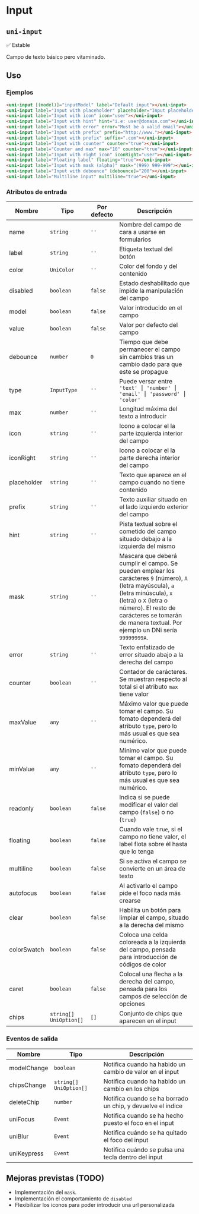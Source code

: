 Input
===================
`uni-input`
---
:white_check_mark: Estable

Campo de texto básico pero vitaminado.

## Uso

### Ejemplos

```html
<uni-input [(model)]="inputModel" label="Default input"></uni-input>
<uni-input label="Input with placeholder" placeholder="Input placeholder"></uni-input>
<uni-input label="Input with icon" icon="user"></uni-input>
<uni-input label="Input with hint" hint="i.e: user@domain.com"></uni-input>
<uni-input label="Input with error" error="Must be a valid email"></uni-input>
<uni-input label="Input with prefix" prefix="http://www."></uni-input>
<uni-input label="Input with prefix" suffix=".com"></uni-input>
<uni-input label="Input with counter" counter="true"></uni-input>
<uni-input label="Counter and max" max="10" counter="true"></uni-input>
<uni-input label="Input with right icon" iconRight="user"></uni-input>
<uni-input label="Floating label" floating="true"></uni-input>
<uni-input label="Input with mask (alpha)" mask="(999) 999-999"></uni-input>
<uni-input label="Input with debounce" [debounce]="200"></uni-input>
<uni-input label="Multiline input" multiline="true"></uni-input>
```

### Atributos de entrada

| Nombre      | Tipo                       | Por defecto | Descripción 
| ----------- | -------------------------- | ----------- | -----------
| name        | `string`                   | `''`        | Nombre del campo de cara a usarse en formularios
| label       | `string`                   | `''`        | Etiqueta textual del botón
| color       | `UniColor`                 | `''`        | Color del fondo y del contenido
| disabled    | `boolean`                  | `false`     | Estado deshabilitado que impide la manipulación del campo
| model       | `boolean`                  | `false`     | Valor introducido en el campo
| value       | `boolean`                  | `false`     | Valor por defecto del campo
| debounce    | `number`                   | `0`         | Tiempo que debe permanecer el campo sin cambios tras un cambio dado para que este se propague
| type        | `InputType`                | `''`        | Puede versar entre `'text' ⎮ 'number' ⎮ 'email' ⎮ 'password' ⎮ 'color'`
| max         | `number`                   | `''`        | Longitud máxima del texto a introducir
| icon        | `string`                   | `''`        | Icono a colocar el la parte izquierda interior del campo
| iconRight   | `string`                   | `''`        | Icono a colocar el la parte derecha interior del campo
| placeholder | `string`                   | `''`        | Texto que aparece en el campo cuando no tiene contenido
| prefix      | `string`                   | `''`        | Texto auxiliar situado en el lado izquierdo exterior del campo
| hint        | `string`                   | `''`        | Pista textual sobre el cometido del campo situado debajo a la izquierda del mismo
| mask        | `string`                   | `''`        | Mascara que deberá cumplir el campo. Se pueden emplear los carácteres `9` (número), `A` (letra mayúscula), `a` (letra minúscula), `x` (letra) o `X` (letra o número). El resto de carácteres se tomarán de manera textual. Por ejemplo un DNi sería `99999999A`.
| error       | `string`                   | `''`        | Texto enfatizado de error situado abajo a la derecha del campo
| counter     | `boolean`                  | `''`        | Contador de carácteres. Se muestran respecto al total si el atributo `max` tiene valor
| maxValue    | `any`                      | `''`        | Máximo valor que puede tomar el campo. Su fomato dependerá del atributo `type`, pero lo más usual es que sea numérico.
| minValue    | `any`                      | `''`        | Mínimo valor que puede tomar el campo. Su fomato dependerá del atributo `type`, pero lo más usual es que sea numérico.
| readonly    | `boolean`                  | `false`     | Indica si se puede modificar el valor del campo (`false`) o no (`true`)
| floating    | `boolean`                  | `false`     | Cuando vale `true`, si el campo no tiene valor, el label flota sobre él hasta que lo tenga
| multiline   | `boolean`                  | `false`     | Si se activa el campo se convierte en un área de texto
| autofocus   | `boolean`                  | `false`     | Al activarlo el campo pide el foco nada más crearse
| clear       | `boolean`                  | `false`     | Habilita un botón para limpiar el campo, situado a la derecha del mismo
| colorSwatch | `boolean`                  | `false`     | Coloca una celda coloreada a la izquierda del campo, pensada para introducción de códigos de color
| caret       | `boolean`                  | `false`     | Colocal una flecha a la derecha del campo, pensada para los campos de selección de opciones
| chips       | `string[]` `UniOption[]`   | `[]`        | Conjunto de chips que aparecen en el input

### Eventos de salida

| Nombre          | Tipo                     | Descripción
| --------------- | ------------------------ | -----------
| modelChange     | `boolean`                | Notifica cuando ha habido un cambio de valor en el input
| chipsChange     | `string[]` `UniOption[]` | Notifica cuando ha habido un cambio en los chips
| deleteChip      | `number`                 | Notifica cuando se ha borrado un chip, y devuelve el indice
| uniFocus        | `Event`                  | Notifica cuando se ha hecho puesto el foco en el input
| uniBlur         | `Event`                  | Notifica cuándo se ha quitado el foco del input
| uniKeypress     | `Event`                  | Notifica cuándo se pulsa una tecla dentro del input

## Mejoras previstas (TODO)

- Implementación del `mask`.
- Implementación el comportamiento de `disabled`
- Flexibilizar los iconos para poder introducir una url personalizada
